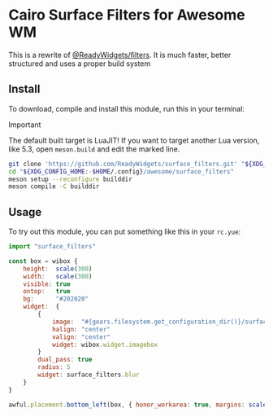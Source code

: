 # Cairo Surface Filters for Awesome WM

This is a rewrite of [@ReadyWidgets/filters](https://github.com/ReadyWidgets/filters). It is much faster, better structured and uses a proper build system

## Install

To download, compile and install this module, run this in your terminal:

> [!IMPORTANT]
> The default built target is LuaJIT! If you want to target another Lua version, like 5.3, open `meson.build` and edit the marked line.

```sh
git clone 'https://github.com/ReadyWidgets/surface_filters.git' "${XDG_CONFIG_HOME:-$HOME/.config}/awesome/surface_filters"
cd "${XDG_CONFIG_HOME:-$HOME/.config}/awesome/surface_filters"
meson setup --reconfigure builddir
meson compile -C builddir
```

## Usage

To try out this module, you can put something like this in your `rc.yue`:

```js
import "surface_filters"

const box = wibox {
	height:  scale(300)
	width:   scale(300)
	visible: true
	ontop:   true
	bg:      "#202020"
	widget:  {
		{
			image:  "#{gears.filesystem.get_configuration_dir()}/surface_filters/test1.png"
			halign: "center"
			valign: "center"
			widget: wibox.widget.imagebox
		}
		dual_pass: true
		radius: 5
		widget: surface_filters.blur
	}
}

awful.placement.bottom_left(box, { honor_workarea: true, margins: scale(5) })
```